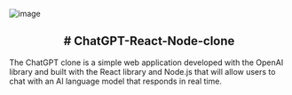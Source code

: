 
![image](https://github.com/DaveSimoes/chatgpt-react-node-clone/assets/109705197/a5784d5e-f053-4228-a9ca-36c70a2965ce)



<h2 align="center">
 # ChatGPT-React-Node-clone
</h2>


The ChatGPT clone is a simple web application developed with the OpenAI library and built with the React library and Node.js that will allow users to chat with an AI language model that responds in real time.
